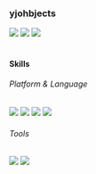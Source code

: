 <h3>yjohbjects</h3>
<div>
  <a href="mailto:yjohbjects@gmail.com"><img src="https://img.shields.io/badge/yjohbjects@gmail.com-EA4335?&logo=Gmail&logoColor=white"/></a>
  <a href="https://twitter.com/yhohbjects"><img src="https://img.shields.io/badge/yjohbjects-1DA1F2?&logo=Twitter&logoColor=white"/></a>
  <a href="#"><img src="https://img.shields.io/badge/yjohbjects-0A66C2?&logo=LinkedIn&logoColor=white"/></a>
</div><br>

<h4>Skills</h4>
<h6>Platform & Language</h6>
<div>
  <img src="https://img.shields.io/badge/python-3776AB?&logo=Python&logoColor=white"/>
  <img src="https://img.shields.io/badge/vue-4FC08D?&logo=Vue.js&logoColor=white"/>
  <img src="https://img.shields.io/badge/django-092E20?&logo=Django&logoColor=white"/>
  <img src="https://img.shields.io/badge/javascript-F7DF1E?&logo=JavaScript&logoColor=black"/>
</div>

<h6>Tools</h6>
<div>
  <img src="https://img.shields.io/badge/visual studio code-007ACC?&logo=Visual-Studio-Code&logoColor=white"/>
  <img src="https://img.shields.io/badge/github-181717?&logo=GitHub&logoColor=white"/>
</div>
